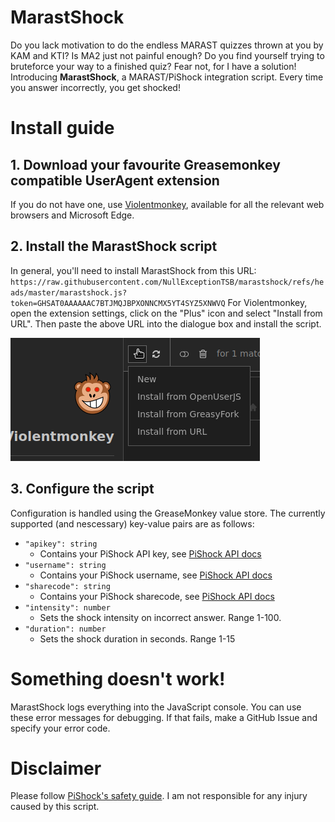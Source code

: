 # MarastShock
Do you lack motivation to do the endless MARAST quizzes thrown at you by KAM and KTI? Is MA2 just not painful enough? Do you find yourself trying to bruteforce your way to a finished quiz?
Fear not, for I have a solution! Introducing **MarastShock**, a MARAST/PiShock integration script. Every time you answer incorrectly, you get shocked!

# Install guide
## 1. Download your favourite Greasemonkey compatible UserAgent extension
  If you do not have one, use [Violentmonkey](https://violentmonkey.github.io/), available for all the relevant web browsers and Microsoft Edge.
## 2. Install the MarastShock script
  In general, you'll need to install MarastShock from this URL: `https://raw.githubusercontent.com/NullExceptionTSB/marastshock/refs/heads/master/marastshock.js?token=GHSAT0AAAAAAC7BTJMQJBPXONNCMX5YT4SYZ5XNWVQ`
  For Violentmonkey, open the extension settings, click on the "Plus" icon and select "Install from URL". Then paste the above URL into the dialogue box and install the script.
  
  ![Violentmonkey install instructions](https://github.com/NullExceptionTSB/marastshock/blob/master/media/man1.png?raw=true)
## 3. Configure the script
  Configuration is handled using the GreaseMonkey value store. The currently supported (and nescessary) key-value pairs are as follows:
  - `"apikey": string`
    - Contains your PiShock API key, see [PiShock API docs](https://apidocs.pishock.com/#header-disclaimer)
  - `"username": string`
    - Contains your PiShock username, see [PiShock API docs](https://apidocs.pishock.com/#header-disclaimer)
  - `"sharecode": string`
    - Contains your PiShock sharecode, see [PiShock API docs](https://apidocs.pishock.com/#header-disclaimer)
  - `"intensity": number`
    - Sets the shock intensity on incorrect answer. Range 1-100.
  - `"duration": number`
    - Sets the shock duration in seconds. Range 1-15

# Something doesn't work!
  MarastShock logs everything into the JavaScript console. You can use these error messages for debugging. If that fails, make a GitHub Issue and specify your error code.

# Disclaimer
  Please follow [PiShock's safety guide](https://pishock.com/). I am not responsible for any injury caused by this script.
